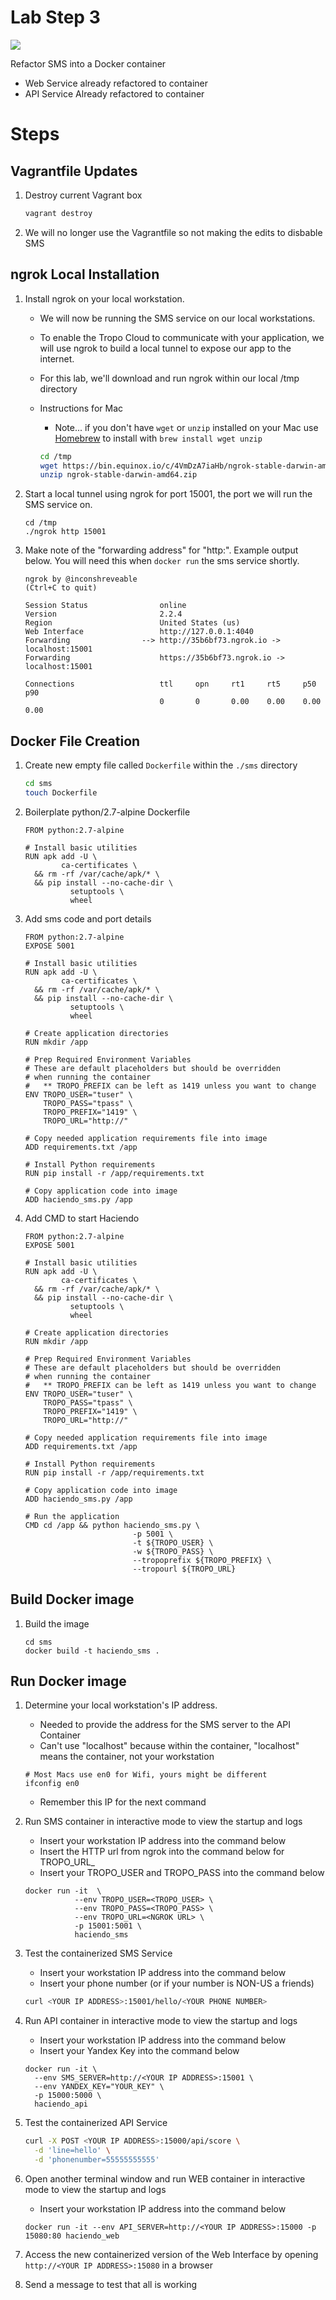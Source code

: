 # Lab Step 3

![](refactor3.png)

Refactor SMS into a Docker container

* Web Service already refactored to container
* API Service Already refactored to container

# Steps 

## Vagrantfile Updates 

1. Destroy current Vagrant box 

    ```bash
    vagrant destroy
    ```

1. We will no longer use the Vagrantfile so not making the edits to disbable SMS

## ngrok Local Installation

1. Install ngrok on your local workstation.  
    * We will now be running the SMS service on our local workstations.  
    * To enable the Tropo Cloud to communicate with your application, we will use ngrok to build a local tunnel to expose our app to the internet.
    * For this lab, we'll download and run ngrok within our local /tmp directory   
    * Instructions for Mac
        * Note... if you don't have `wget` or `unzip` installed on your Mac use [Homebrew](http://brew.sh) to install with `brew install wget unzip`
    
        ```bash
        cd /tmp
        wget https://bin.equinox.io/c/4VmDzA7iaHb/ngrok-stable-darwin-amd64.zip
        unzip ngrok-stable-darwin-amd64.zip    
        ```
                     
1. Start a local tunnel using ngrok for port 15001, the port we will run the SMS service on.
                   
    ```
    cd /tmp 
    ./ngrok http 15001
    ```
    
1. Make note of the "forwarding address" for "http:".  Example output below.  You will need this when `docker run` the sms service shortly.  

    ```
    ngrok by @inconshreveable                                                                                                                                                        (Ctrl+C to quit)
                                                                                                                                                                                                     
    Session Status                online                                                                                                                                                             
    Version                       2.2.4                                                                                                                                                              
    Region                        United States (us)                                                                                                                                                 
    Web Interface                 http://127.0.0.1:4040                                                                                                                                              
    Forwarding                --> http://35b6bf73.ngrok.io -> localhost:15001                                                                                                                         
    Forwarding                    https://35b6bf73.ngrok.io -> localhost:15001                                                                                                                        
                                                                                                                                                                                                     
    Connections                   ttl     opn     rt1     rt5     p50     p90                                                                                                                        
                                  0       0       0.00    0.00    0.00    0.00    
    ```
         
## Docker File Creation 

1. Create new empty file called `Dockerfile` within the `./sms` directory 

    ```bash
    cd sms
    touch Dockerfile
    ```

1. Boilerplate python/2.7-alpine Dockerfile 

    ```
    FROM python:2.7-alpine
    
    # Install basic utilities
    RUN apk add -U \
            ca-certificates \
      && rm -rf /var/cache/apk/* \
      && pip install --no-cache-dir \
              setuptools \
              wheel    
    ```
    
1. Add sms code and port details
  
    ```
    FROM python:2.7-alpine
    EXPOSE 5001
    
    # Install basic utilities
    RUN apk add -U \
            ca-certificates \
      && rm -rf /var/cache/apk/* \
      && pip install --no-cache-dir \
              setuptools \
              wheel
    
    # Create application directories
    RUN mkdir /app
    
    # Prep Required Environment Variables
    # These are default placeholders but should be overridden
    # when running the container
    #   ** TROPO_PREFIX can be left as 1419 unless you want to change
    ENV TROPO_USER="tuser" \
        TROPO_PASS="tpass" \
        TROPO_PREFIX="1419" \
        TROPO_URL="http://"
    
    # Copy needed application requirements file into image
    ADD requirements.txt /app
    
    # Install Python requirements
    RUN pip install -r /app/requirements.txt
    
    # Copy application code into image
    ADD haciendo_sms.py /app      
    ```
    
1. Add CMD to start Haciendo
    
    ```
    FROM python:2.7-alpine
    EXPOSE 5001
    
    # Install basic utilities
    RUN apk add -U \
            ca-certificates \
      && rm -rf /var/cache/apk/* \
      && pip install --no-cache-dir \
              setuptools \
              wheel
    
    # Create application directories
    RUN mkdir /app
    
    # Prep Required Environment Variables
    # These are default placeholders but should be overridden
    # when running the container
    #   ** TROPO_PREFIX can be left as 1419 unless you want to change
    ENV TROPO_USER="tuser" \
        TROPO_PASS="tpass" \
        TROPO_PREFIX="1419" \
        TROPO_URL="http://"
    
    # Copy needed application requirements file into image
    ADD requirements.txt /app
    
    # Install Python requirements
    RUN pip install -r /app/requirements.txt
    
    # Copy application code into image
    ADD haciendo_sms.py /app    
    
    # Run the application
    CMD cd /app && python haciendo_sms.py \ 
                            -p 5001 \
                            -t ${TROPO_USER} \
                            -w ${TROPO_PASS} \
                            --tropoprefix ${TROPO_PREFIX} \
                            --tropourl ${TROPO_URL}      
    ```        

## Build Docker image

1. Build the image

    ```
    cd sms
    docker build -t haciendo_sms . 
    ```

## Run Docker image

1. Determine your local workstation's IP address.  
    * Needed to provide the address for the SMS server to the API Container
    * Can't use "localhost" because within the container, "localhost" means the container, not your workstation
    
    ```
    # Most Macs use en0 for Wifi, yours might be different
    ifconfig en0
    ```
    
    * Remember this IP for the next command

1. Run SMS container in interactive mode to view the startup and logs
    * Insert your workstation IP address into the command below
    * Insert the HTTP url from ngrok into the command below for TROPO_URL_
    * Insert your TROPO_USER and TROPO_PASS into the command below

    ```
    docker run -it  \
               --env TROPO_USER=<TROPO_USER> \
               --env TROPO_PASS=<TROPO_PASS> \
               --env TROPO_URL=<NGROK URL> \
               -p 15001:5001 \
               haciendo_sms 
    ```

1.  Test the containerized SMS Service
    * Insert your workstation IP address into the command below
    * Insert your phone number (or if your number is NON-US a friends)

    ```bash
    curl <YOUR IP ADDRESS>:15001/hello/<YOUR PHONE NUMBER>  
    ```
            
1. Run API container in interactive mode to view the startup and logs
    * Insert your workstation IP address into the command below
    * Insert your Yandex Key into the command below

    ```
    docker run -it \
      --env SMS_SERVER=http://<YOUR IP ADDRESS>:15001 \
      --env YANDEX_KEY="YOUR_KEY" \
      -p 15000:5000 \
      haciendo_api 
    ```
    

1.  Test the containerized API Service

    ```bash
    curl -X POST <YOUR IP ADDRESS>:15000/api/score \
      -d 'line=hello' \
      -d 'phonenumber=55555555555'
    ```

1. Open another terminal window and run WEB container in interactive mode to view the startup and logs
    * Insert your workstation IP address into the command below

    ```
    docker run -it --env API_SERVER=http://<YOUR IP ADDRESS>:15000 -p 15080:80 haciendo_web 
    ```
        
1. Access the new containerized version of the Web Interface by opening `http://<YOUR IP ADDRESS>:15080` in a browser

1. Send a message to test that all is working

